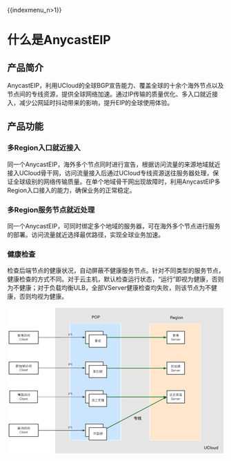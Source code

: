 {{indexmenu_n>1}}

# 什么是AnycastEIP

## 产品简介

AnycastEIP，利用UCloud的全球BGP宣告能力、覆盖全球的十余个海外节点以及节点间的专线资源，提供全球网络加速。通过IP传输的质量优化、多入口就近接入，减少公网延时抖动带来的影响，提升EIP的全球使用体验。

## 产品功能
### 多Region入口就近接入

同一个AnycastEIP，海外多个节点同时进行宣告，根据访问流量的来源地域就近接入UCloud骨干网，访问流量接入后通过UCloud专线资源送往服务器处理，保证全球级别的网络传输质量。在单个地域骨干网出现故障时，利用AnycastEIP多Region入口接入的能力，确保业务的正常稳定。

### 多Region服务节点就近处理

同一个AnycastEIP，可同时绑定多个地域的服务器，可在海外多个节点进行服务的部署。访问流量就近选择最优路径，实现全球业务加速。

### 健康检查

检查后端节点的健康状况，自动屏蔽不健康服务节点。针对不同类型的服务节点，健康检查的方式不同。对于云主机，默认检查运行状态，“运行”即视为健康，否则为不健康；对于负载均衡ULB，全部VServer健康检查均失败，则该节点为不健康，否则均视为健康。

![](/images/intro/intro01.png)

